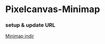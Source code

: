 # Pixelcanvas-Minimap
### setup & update URL
[Minimap indir](https://github.com/Priz001/Pixelcanvas-Minimap/raw/master/minimap.user.js)
